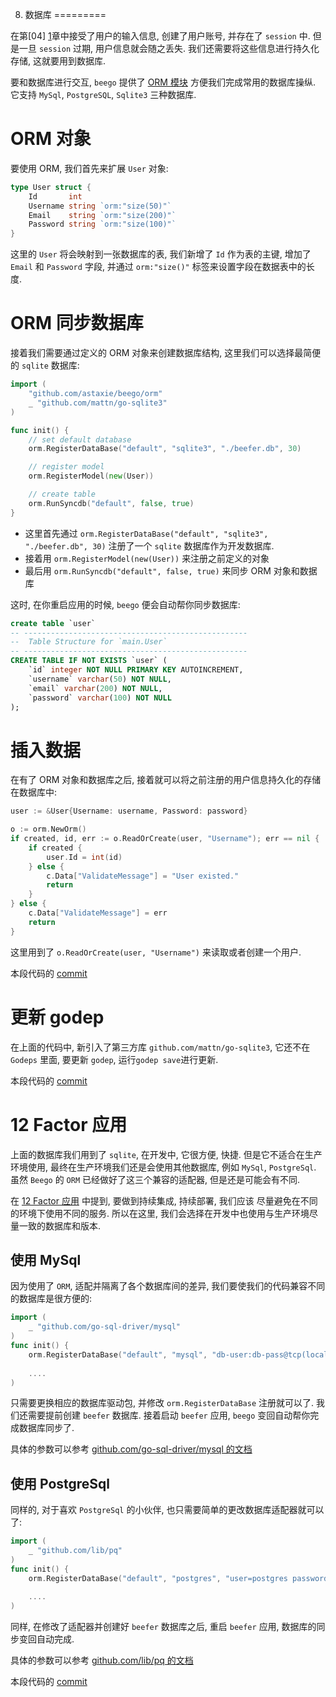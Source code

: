 8. 数据库
=========

在第[04] [1]章中接受了用户的输入信息, 创建了用户账号, 并存在了 `session` 中. 但是一旦 `session` 过期, 用户信息就会随之丢失. 我们还需要将这些信息进行持久化存储, 这就要用到数据库.

要和数据库进行交互, `beego` 提供了 [ORM 模块](http://beego.me/docs/mvc/model/overview.md) 方便我们完成常用的数据库操纵. 它支持 `MySql`, `PostgreSQL`, `Sqlite3` 三种数据库.

# ORM 对象

要使用 ORM, 我们首先来扩展 `User` 对象:

```go
type User struct {
	Id       int
	Username string `orm:"size(50)"`
	Email    string `orm:"size(200)"`
	Password string `orm:"size(100)"`
}
```

这里的 `User` 将会映射到一张数据库的表, 我们新增了 `Id` 作为表的主键, 增加了 `Email` 和 `Password` 字段, 并通过 `orm:"size()"` 标签来设置字段在数据表中的长度.

# ORM 同步数据库

接着我们需要通过定义的 ORM 对象来创建数据库结构, 这里我们可以选择最简便的 `sqlite` 数据库:
 
```go
import (
    "github.com/astaxie/beego/orm"
    _ "github.com/mattn/go-sqlite3"
)

func init() {
	// set default database
	orm.RegisterDataBase("default", "sqlite3", "./beefer.db", 30)

	// register model
	orm.RegisterModel(new(User))

	// create table
	orm.RunSyncdb("default", false, true)
}
```

- 这里首先通过 `orm.RegisterDataBase("default", "sqlite3", "./beefer.db", 30)` 注册了一个 `sqlite` 数据库作为开发数据库.
- 接着用 `orm.RegisterModel(new(User))` 来注册之前定义的对象
- 最后用 `orm.RunSyncdb("default", false, true)` 来同步 ORM 对象和数据库

这时, 在你重启应用的时候, `beego` 便会自动帮你同步数据库:

```sql
create table `user`
-- --------------------------------------------------
--  Table Structure for `main.User`
-- --------------------------------------------------
CREATE TABLE IF NOT EXISTS `user` (
    `id` integer NOT NULL PRIMARY KEY AUTOINCREMENT,
    `username` varchar(50) NOT NULL,
    `email` varchar(200) NOT NULL,
    `password` varchar(100) NOT NULL
);
```

# 插入数据

在有了 ORM 对象和数据库之后, 接着就可以将之前注册的用户信息持久化的存储在数据库中:

```go
user := &User{Username: username, Password: password}

o := orm.NewOrm()
if created, id, err := o.ReadOrCreate(user, "Username"); err == nil {
    if created {
        user.Id = int(id)
    } else {
        c.Data["ValidateMessage"] = "User existed."
        return
    }
} else {
    c.Data["ValidateMessage"] = err
    return
}
```

这里用到了 `o.ReadOrCreate(user, "Username")` 来读取或者创建一个用户.

本段代码的 [commit][2]

# 更新 godep

在上面的代码中, 新引入了第三方库 `github.com/mattn/go-sqlite3`, 它还不在 `Godeps` 里面, 要更新 `godep`, 运行`godep save`进行更新.

本段代码的 [commit][3]

# 12 Factor 应用

上面的数据库我们用到了 `sqlite`, 在开发中, 它很方便, 快捷. 但是它不适合在生产环境使用, 最终在生产环境我们还是会使用其他数据库, 例如 `MySql`, `PostgreSql`. 
虽然 `Beego` 的 `ORM` 已经做好了这三个兼容的适配器, 但是还是可能会有不同. 

在 [12 Factor 应用](http://12factor.net/zh_cn/dev-prod-parity) 中提到, 要做到持续集成, 持续部署, 我们应该 尽量避免在不同的环境下使用不同的服务. 
所以在这里, 我们会选择在开发中也使用与生产环境尽量一致的数据库和版本.

## 使用 MySql

因为使用了 `ORM`, 适配并隔离了各个数据库间的差异, 我们要使我们的代码兼容不同的数据库是很方便的:

```go
import (
	_ "github.com/go-sql-driver/mysql"
)
func init() {
	orm.RegisterDataBase("default", "mysql", "db-user:db-pass@tcp(localhost:3306)/beefer?charset=utf8", 30)
	
	....
)
```
只需要更换相应的数据库驱动包, 并修改 `orm.RegisterDataBase` 注册就可以了. 我们还需要提前创建 `beefer` 数据库. 接着启动 `beefer` 应用, `beego` 变回自动帮你完成数据库同步了.

具体的参数可以参考 [github.com/go-sql-driver/mysql 的文档](https://github.com/go-sql-driver/mysql)
 
## 使用 PostgreSql

同样的, 对于喜欢 `PostgreSql` 的小伙伴, 也只需要简单的更改数据库适配器就可以了:

```go
import (
	_ "github.com/lib/pq"
)
func init() {
	orm.RegisterDataBase("default", "postgres", "user=postgres password=mypass host=192.168.99.100 port=32770 dbname=beefer sslmode=disable", 30)
	
	....
)
```

同样, 在修改了适配器并创建好 `beefer` 数据库之后, 重启 `beefer` 应用, 数据库的同步变回自动完成.

具体的参数可以参考 [github.com/lib/pq 的文档](https://godoc.org/github.com/lib/pq)

本段代码的 [commit][4]

[1]: 04.请求数据处理.md
[2]: https://github.com/lei-cao/beefer/commit/13a144daada6dab2067ff8e283451dbd28b631f6
[3]: https://github.com/lei-cao/beefer/commit/d587f19dff23bd677e99ec7c9cc83ae0a1f3db05
[4]: https://github.com/lei-cao/beefer/commit/6c574f59b50c7c9314f6b8d965645caeba47d0d3


